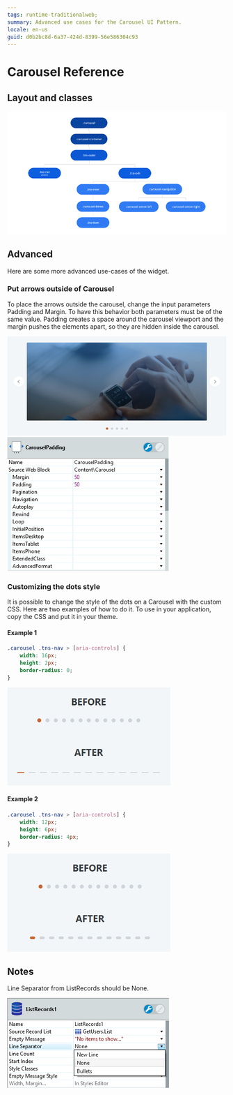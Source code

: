 ```yaml
---
tags: runtime-traditionalweb;
summary: Advanced use cases for the Carousel UI Pattern.
locale: en-us
guid: d0b2bc8d-6a37-424d-8399-56e586304c93
---
```


# Carousel Reference

## Layout and classes

![](<images/carousel-3-diag.png?width=600>)

## Advanced

Here are some more advanced use-cases of the widget.

### Put arrows outside of Carousel

To place the arrows outside the carousel, change the input parameters Padding and Margin. To have this behavior both parameters must be of the same value. Padding creates a space around the carousel viewport and the margin pushes the elements apart, so they are hidden inside the carousel.

![](<images/carousel-4-ss.png>)  
![](<images/carousel-5-ss.png>)

### Customizing the dots style

It is possible to change the style of the dots on a Carousel with the custom CSS. Here are two examples of how to do it. To use in your application, copy the CSS and put it in your theme.

#### Example 1

```css
.carousel .tns-nav > [aria-controls] {
    width: 16px;
    height: 2px;
    border-radius: 0;
}
```

![](<images/carousel-6-ss.png>)

#### Example 2

```css
.carousel .tns-nav > [aria-controls] {
    width: 12px;
    height: 6px;
    border-radius: 4px;
}
```

![](<images/carousel-7-ss.png>)

## Notes

Line Separator from ListRecords should be None.

![](<images/carousel-8-ss.png>)
